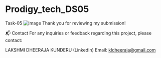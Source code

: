 # Prodigy_tech_DS05
Task-05
![image](https://github.com/Dheerajak05/Prodigy_tech_DS05/assets/170223467/4020ea22-61ea-429d-9f3d-4356f704a4ae)
Thank you for reviewing my submission!

📬 Contact For any inquiries or feedback regarding this project, please contact:

LAKSHMI DHEERAJA KUNDERU (LinkedIn) Email: kldheeraja@gmail.com
